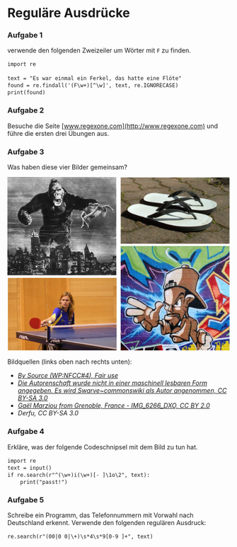 
# Reguläre Ausdrücke

### Aufgabe 1

verwende den folgenden Zweizeiler um Wörter mit `F` zu finden.

    import re

    text = "Es war einmal ein Ferkel, das hatte eine Flöte"
    found = re.findall('(F\w+)[^\w]', text, re.IGNORECASE)
    print(found)

### Aufgabe 2

Besuche die Seite [www.regexone.com](http://www.regexone.com) und führe die ersten drei Übungen aus.

### Aufgabe 3

Was haben diese vier Bilder gemeinsam?

![King Kong Flip Flop Hip Hop Ping Pong](regex.jpg)

Bildquellen (links oben nach rechts unten):

* *[By Source (WP:NFCC#4), Fair use](https://en.wikipedia.org/w/index.php?curid=48711736)*
* *[Die Autorenschaft wurde nicht in einer maschinell lesbaren Form angegeben. Es wird Swarve~commonswiki als Autor angenommen, CC BY-SA 3.0](https://commons.wikimedia.org/w/index.php?curid=336076)*
* *[Gaël Marziou from Grenoble, France - IMG_6266_DXO, CC BY 2.0](https://commons.wikimedia.org/w/index.php?curid=47416377)*
* *Derfu, CC BY-SA 3.0*

### Aufgabe 4

Erkläre, was der folgende Codeschnipsel mit dem Bild zu tun hat.

    import re
    text = input()
    if re.search(r"^(\w+)i(\w+)[- ]\1o\2", text):
        print("passt!")

### Aufgabe 5

Schreibe ein Programm, das Telefonnummern mit Vorwahl nach Deutschland erkennt.
Verwende den folgenden regulären Ausdruck:

    re.search(r"(00|0 0|\+)\s*4\s*9[0-9 ]+", text)


